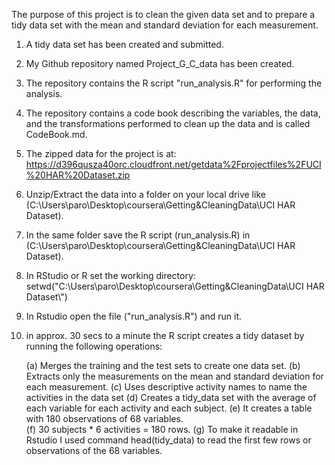 The purpose of this project is to clean the given data set and to prepare a tidy data set with the mean and standard deviation for each measurement.

1) A tidy data set has been created and submitted.
2) My Github repository named Project_G_C_data has been created.
3) The repository contains the R script "run_analysis.R" for performing the analysis.
4) The repository contains a code book describing the variables, the data, and the transformations performed to clean up the data and is called CodeBook.md. 

5) The zipped data for the project is at: 
https://d396qusza40orc.cloudfront.net/getdata%2Fprojectfiles%2FUCI%20HAR%20Dataset.zip 

6) Unzip/Extract the data into a folder on your local drive like 
(C:\Users\paro\Desktop\coursera\Getting&CleaningData\UCI HAR Dataset).

7) In the same folder save the R script (run_analysis.R) in (C:\Users\paro\Desktop\coursera\Getting&CleaningData\UCI HAR Dataset). 

8) In RStudio or R set the working directory: setwd("C:\\Users\\paro\\Desktop\\coursera\\Getting&CleaningData\\UCI HAR Dataset\\")

9) In Rstudio open the file ("run_analysis.R") and run it.

10) in approx. 30 secs to a minute the R script creates a tidy dataset by running the following operations:
 
	(a) Merges the training and the test sets to create one data set.
	(b) Extracts only the measurements on the mean and standard deviation for each measurement. 
	(c) Uses descriptive activity names to name the activities in the data set
	(d) Creates a tidy_data set with the average of each variable for each activity and each subject. 
	(e) It creates a table with 180 observations of 68 variables. 			
	(f) 30 subjects * 6 activities = 180 rows.
	(g) To make it readable in Rstudio I used command head(tidy_data) to read the first few rows 
	or observations of the 68 variables. 